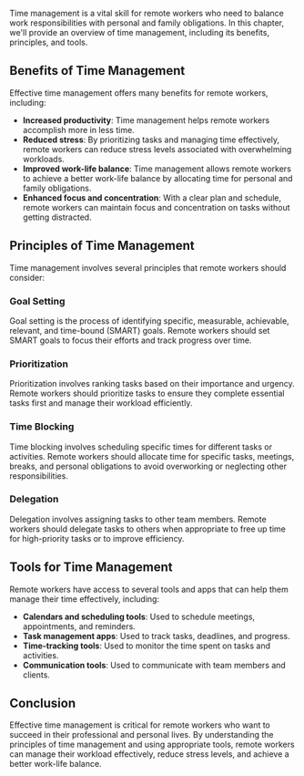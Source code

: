 
Time management is a vital skill for remote workers who need to balance work responsibilities with personal and family obligations. In this chapter, we'll provide an overview of time management, including its benefits, principles, and tools.

Benefits of Time Management
---------------------------

Effective time management offers many benefits for remote workers, including:

- **Increased productivity**: Time management helps remote workers accomplish more in less time.
- **Reduced stress**: By prioritizing tasks and managing time effectively, remote workers can reduce stress levels associated with overwhelming workloads.
- **Improved work-life balance**: Time management allows remote workers to achieve a better work-life balance by allocating time for personal and family obligations.
- **Enhanced focus and concentration**: With a clear plan and schedule, remote workers can maintain focus and concentration on tasks without getting distracted.

Principles of Time Management
-----------------------------

Time management involves several principles that remote workers should consider:

### Goal Setting

Goal setting is the process of identifying specific, measurable, achievable, relevant, and time-bound (SMART) goals. Remote workers should set SMART goals to focus their efforts and track progress over time.

### Prioritization

Prioritization involves ranking tasks based on their importance and urgency. Remote workers should prioritize tasks to ensure they complete essential tasks first and manage their workload efficiently.

### Time Blocking

Time blocking involves scheduling specific times for different tasks or activities. Remote workers should allocate time for specific tasks, meetings, breaks, and personal obligations to avoid overworking or neglecting other responsibilities.

### Delegation

Delegation involves assigning tasks to other team members. Remote workers should delegate tasks to others when appropriate to free up time for high-priority tasks or to improve efficiency.

Tools for Time Management
-------------------------

Remote workers have access to several tools and apps that can help them manage their time effectively, including:

- **Calendars and scheduling tools**: Used to schedule meetings, appointments, and reminders.
- **Task management apps**: Used to track tasks, deadlines, and progress.
- **Time-tracking tools**: Used to monitor the time spent on tasks and activities.
- **Communication tools**: Used to communicate with team members and clients.

Conclusion
----------

Effective time management is critical for remote workers who want to succeed in their professional and personal lives. By understanding the principles of time management and using appropriate tools, remote workers can manage their workload effectively, reduce stress levels, and achieve a better work-life balance.
